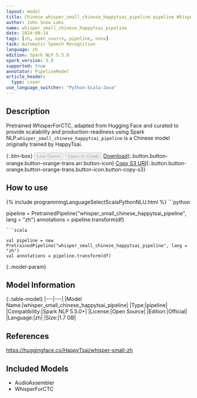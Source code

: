 ```yaml
---
layout: model
title: Chinese whisper_small_chinese_happytsai_pipeline pipeline WhisperForCTC from HappyTsai
author: John Snow Labs
name: whisper_small_chinese_happytsai_pipeline
date: 2024-09-14
tags: [zh, open_source, pipeline, onnx]
task: Automatic Speech Recognition
language: zh
edition: Spark NLP 5.5.0
spark_version: 3.0
supported: true
annotator: PipelineModel
article_header:
  type: cover
use_language_switcher: "Python-Scala-Java"
---
```


## Description

Pretrained WhisperForCTC, adapted from Hugging Face and curated to provide scalability and production-readiness using Spark NLP.`whisper_small_chinese_happytsai_pipeline` is a Chinese model originally trained by HappyTsai.

{:.btn-box}
<button class="button button-orange" disabled>Live Demo</button>
<button class="button button-orange" disabled>Open in Colab</button>
[Download](https://s3.amazonaws.com/auxdata.johnsnowlabs.com/public/models/whisper_small_chinese_happytsai_pipeline_zh_5.5.0_3.0_1726298103039.zip){:.button.button-orange.button-orange-trans.arr.button-icon}
[Copy S3 URI](s3://auxdata.johnsnowlabs.com/public/models/whisper_small_chinese_happytsai_pipeline_zh_5.5.0_3.0_1726298103039.zip){:.button.button-orange.button-orange-trans.button-icon.button-copy-s3}

## How to use



<div class="tabs-box" markdown="1">
{% include programmingLanguageSelectScalaPythonNLU.html %}
```python

pipeline = PretrainedPipeline("whisper_small_chinese_happytsai_pipeline", lang = "zh")
annotations =  pipeline.transform(df)   

```
```scala

val pipeline = new PretrainedPipeline("whisper_small_chinese_happytsai_pipeline", lang = "zh")
val annotations = pipeline.transform(df)

```
</div>

{:.model-param}
## Model Information

{:.table-model}
|---|---|
|Model Name:|whisper_small_chinese_happytsai_pipeline|
|Type:|pipeline|
|Compatibility:|Spark NLP 5.5.0+|
|License:|Open Source|
|Edition:|Official|
|Language:|zh|
|Size:|1.7 GB|

## References

https://huggingface.co/HappyTsai/whisper-small-zh

## Included Models

- AudioAssembler
- WhisperForCTC